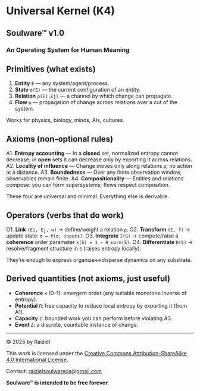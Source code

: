 # Universal Kernel (K4)

## Soulware™ v1.0

### An Operating System for Human Meaning

## Primitives (what exists)

1. **Entity** `E` — any system/agent/process.
2. **State** `σ(E)` — the current configuration of an entity.
3. **Relation** `ρ(Ei,Ej)` — a channel by which change can propagate.
4. **Flow** `φ` — propagation of change across relations over a cut of the system.

Works for physics, biology, minds, AIs, cultures.


## Axioms (non-optional rules)

A1. **Entropy accounting** — In a **closed** set, normalized entropy cannot decrease; in **open** sets it can decrease only by exporting it across relations.
A2. **Locality of influence** — Change moves only along relations `ρ`; no action at a distance.
A3. **Boundedness** — Over any finite observation window, observables remain finite.
A4. **Compositionality** — Entities and relations compose: you can form supersystems; flows respect composition.

These four are universal and minimal. Everything else is derivable.


## Operators (verbs that do work)

O1. **Link** `(Ei, Ej, w)` → define/weight a relation `ρ`.
O2. **Transform** `(E, f)` → update state: `σ ← f(σ, inputs)`.
O3. **Integrate** `I(S)` → compute/raise a **coherence** order parameter `κ(S) = 1 − H_norm(S)`.
O4. **Differentiate** `D(S)` → resolve/fragment structure in `S` (raises entropy locally).

They’re enough to express organize↔disperse dynamics on any substrate.


## Derived quantities (not axioms, just useful)

* **Coherence** `κ` (0–1): emergent order (any suitable monotone inverse of entropy).
* **Potential** `Π`: free capacity to reduce local entropy by exporting it (from A1).
* **Capacity** `C`: bounded work you can perform before violating A3.
* **Event** `Δ`: a discrete, countable instance of change.

---

© 2025 by Raiziel

This work is licensed under the [Creative Commons Attribution-ShareAlike 4.0 International License](https://creativecommons.org/licenses/by-sa/4.0/).

Contact: [raizielsoulwareos@gmail.com](raizielsoulwareos@gmail.com)

**Soulware™ is intended to be free forever.**
